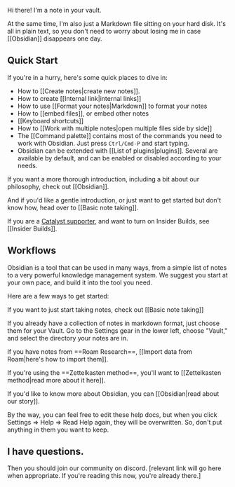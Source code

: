 Hi there! I'm a note in your vault.

At the same time, I'm also just a Markdown file sitting on your hard disk. It's all in plain text, so you don't need to worry about losing me in case [[Obsidian]] disappears one day.



## Quick Start

If you're in a hurry, here's some quick places to dive in:

- How to [[Create notes|create new notes]].
- How to create [[Internal link|internal links]]
- How to use [[Format your notes|Markdown]] to format your notes
- How to [[embed files]], or embed other notes
- [[Keyboard shortcuts]]
- How to [[Work with multiple notes|open multiple files side by side]]
- The [[Command palette]] contains most of the commands you need to work with Obsidian. Just press `Ctrl/Cmd-P` and start typing. 
- Obsidian can be extended with [[List of plugins|plugins]]. Several are available by default, and can be enabled or disabled according to your needs.


If you want a more thorough introduction, including a bit about our philosophy, check out [[Obsidian]]. 

And if you'd like a gentle introduction, or just want to get started but don't know how, head over to [[Basic note taking]].

If you are a [Catalyst supporter](https://obsidian.md/pricing), and want to turn on Insider Builds, see [[Insider Builds]].

## Workflows

Obsidian is a tool that can be used in many ways, from a simple list of notes to a very powerful knowledge management system. We suggest you start at your own pace, and build it into the tool you need. 

Here are a few ways to get started: 

If you want to just start taking notes, check out [[Basic note taking]]

If you already have a collection of notes in markdown format, just choose them for your Vault. Go to the Settings gear in the lower left, choose "Vault," and select the directory your notes are in. 

If you have notes from ==Roam Research==, [[Import data from Roam|here's how to import them]].

If you're using the ==Zettelkasten method==, you'll want to [[Zettelkasten method|read more about it here]].

If you'd like to know more about Obsidian, you can [[Obsidian|read about our story]].

By the way, you can feel free to edit these help docs, but when you click Settings => Help => Read Help again, they will be overwritten. So, don't put anything in them you want to keep. 

## I have questions. 

Then you should join our community on discord. [relevant link will go here when appropriate. If you're reading this now, you're already there.]
